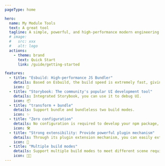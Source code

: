 ```yaml
---
pageType: home

hero:
  name: My Module Tools
  text: A great tool
  tagline: A simple, powerful, and high-performance modern engineering development solution
  # image:
  #   src: xxx
  #   alt: logo
  actions:
    - theme: brand
      text: Quick Start
      link: /guide/getting-started

features:
  - title: "Esbuild: High-performance JS Bundler"
    details: Based on Esbuild, the build speed is extremely fast, giving you the ultimate development experience.
    icon: 🚀
  - title: "Storybook: The community's popular UI development tool"
    details: Integrated Storybook, you can use it to debug UI.
    icon: 📦
  - title: "transform + bundle"
    details: Support bundle and bundleless two build modes.
    icon: ✨
  - title: "Zero configuration"
    details: No configuration is required to develop your npm package, and the built-in presets cover many scenarios.
    icon: 🛠️
  - title: "Strong extensibility: Provide powerful plugin mechanism"
    details: Through its plugin extension mechanism, you can easily extend the capabilities of Module tools.
    icon: 🎨
  - title: "Multiple build modes"
    details: Support multiple build modes to meet different scene requirements.
    icon: 👍🏻
---
```

